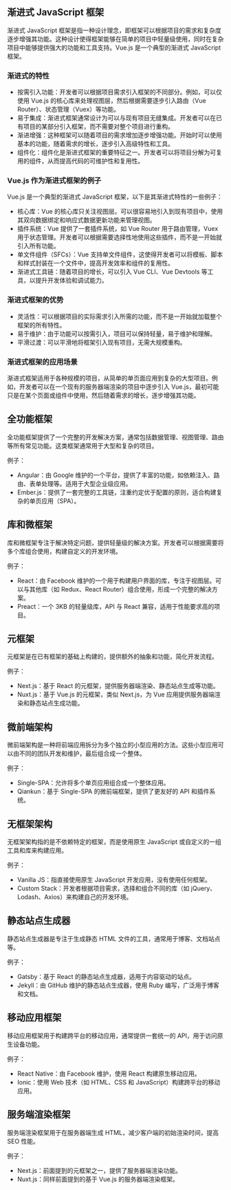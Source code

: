 ## 渐进式 JavaScript 框架

渐进式 JavaScript 框架是指一种设计理念，即框架可以根据项目的需求和复杂度逐步增强其功能。这种设计使得框架能够在简单的项目中轻量级使用，同时在复杂项目中能够提供强大的功能和工具支持。Vue.js 是一个典型的渐进式 JavaScript 框架。

### 渐进式的特性

- 按需引入功能：开发者可以根据项目需求引入框架的不同部分。例如，可以仅使用 Vue.js 的核心库来处理视图层，然后根据需要逐步引入路由（Vue Router）、状态管理（Vuex）等功能。
- 易于集成：渐进式框架通常设计为可以与现有项目无缝集成。开发者可以在已有项目的某部分引入框架，而不需要对整个项目进行重构。
- 渐进增强：这种框架可以随着项目的需求增加逐步增强功能。开始时可以使用基本的功能，随着需求的增长，逐步引入高级特性和工具。
- 组件化：组件化是渐进式框架的重要特征之一。开发者可以将项目分解为可复用的组件，从而提高代码的可维护性和复用性。

### Vue.js 作为渐进式框架的例子

Vue.js 是一个典型的渐进式 JavaScript 框架，以下是其渐进式特性的一些例子：

- 核心库：Vue 的核心库只关注视图层。可以很容易地引入到现有项目中，使用其双向数据绑定和响应式数据更新功能来管理视图。
- 插件系统：Vue 提供了一套插件系统，如 Vue Router 用于路由管理，Vuex 用于状态管理。开发者可以根据需要选择性地使用这些插件，而不是一开始就引入所有功能。
- 单文件组件（SFCs）：Vue 支持单文件组件，这使得开发者可以将模板、脚本和样式封装在一个文件中，提高开发效率和组件的复用性。
- 渐进式工具链：随着项目的增长，可以引入 Vue CLI、Vue Devtools 等工具，以提升开发体验和调试能力。

### 渐进式框架的优势

- 灵活性：可以根据项目的实际需求引入所需的功能，而不是一开始就加载整个框架的所有特性。
- 易于维护：由于功能可以按需引入，项目可以保持轻量，易于维护和理解。
- 平滑过渡：可以平滑地将框架引入现有项目，无需大规模重构。

### 渐进式框架的应用场景

渐进式框架适用于各种规模的项目，从简单的单页面应用到复杂的大型项目。例如，开发者可以在一个现有的服务器端渲染的项目中逐步引入 Vue.js，最初可能只是在某个页面或组件中使用，然后随着需求的增长，逐步增强其功能。

## 全功能框架

全功能框架提供了一个完整的开发解决方案，通常包括数据管理、视图管理、路由等所有常见功能。这类框架通常用于大型和复杂的项目。

例子：

- Angular：由 Google 维护的一个平台，提供了丰富的功能，如依赖注入、路由、表单处理等。适用于大型企业级应用。
- Ember.js：提供了一套完整的工具链，注重约定优于配置的原则，适合构建复杂的单页应用（SPA）。

## 库和微框架

库和微框架专注于解决特定问题，提供轻量级的解决方案。开发者可以根据需要将多个库组合使用，构建自定义的开发环境。

例子：

- React：由 Facebook 维护的一个用于构建用户界面的库，专注于视图层。可以与其他库（如 Redux、React Router）组合使用，形成一个完整的解决方案。
- Preact：一个 3KB 的轻量级库，API 与 React 兼容，适用于性能要求高的项目。

## 元框架

元框架是在已有框架的基础上构建的，提供额外的抽象和功能，简化开发流程。

例子：

- Next.js：基于 React 的元框架，提供服务器端渲染、静态站点生成等功能。
- Nuxt.js：基于 Vue.js 的元框架，类似 Next.js，为 Vue 应用提供服务器端渲染和静态站点生成功能。

## 微前端架构

微前端架构是一种将前端应用拆分为多个独立的小型应用的方法。这些小型应用可以由不同的团队开发和维护，最后组合成一个整体。

例子：

- Single-SPA：允许将多个单页应用组合成一个整体应用。
- Qiankun：基于 Single-SPA 的微前端框架，提供了更友好的 API 和插件系统。

## 无框架架构

无框架架构指的是不依赖特定的框架，而是使用原生 JavaScript 或自定义的一组工具和库来构建应用。

例子：

- Vanilla JS：指直接使用原生 JavaScript 开发应用，没有使用任何框架。
- Custom Stack：开发者根据项目需求，选择和组合不同的库（如 jQuery、Lodash、Axios）来构建自己的开发环境。

## 静态站点生成器

静态站点生成器是专注于生成静态 HTML 文件的工具，通常用于博客、文档站点等。

例子：

- Gatsby：基于 React 的静态站点生成器，适用于内容驱动的站点。
- Jekyll：由 GitHub 维护的静态站点生成器，使用 Ruby 编写，广泛用于博客和文档。

## 移动应用框架

移动应用框架用于构建跨平台的移动应用，通常提供一套统一的 API，用于访问原生设备功能。

例子：

- React Native：由 Facebook 维护，使用 React 构建原生移动应用。
- Ionic：使用 Web 技术（如 HTML、CSS 和 JavaScript）构建跨平台的移动应用。

## 服务端渲染框架

服务端渲染框架用于在服务器端生成 HTML，减少客户端的初始渲染时间，提高 SEO 性能。

例子：

- Next.js：前面提到的元框架之一，提供了服务器端渲染功能。
- Nuxt.js：同样前面提到的基于 Vue.js 的服务器端渲染框架。
